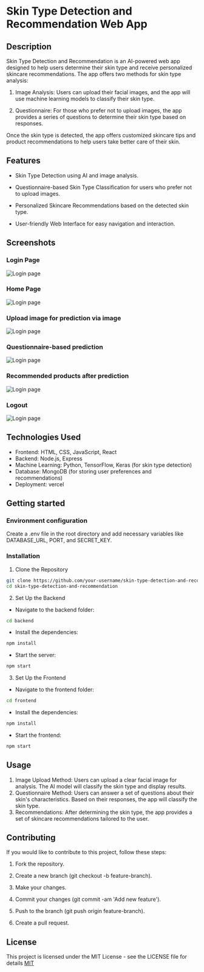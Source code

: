 # Skin Type Detection and Recommendation Web App

## Description
Skin Type Detection and Recommendation is an AI-powered web app designed to help users determine their skin type and receive personalized skincare recommendations. The app offers two methods for skin type analysis:

1. Image Analysis: Users can upload their facial images, and the app will use machine learning models to classify their skin type.

2. Questionnaire: For those who prefer not to upload images, the app provides a series of questions to determine their skin type based on responses.

Once the skin type is detected, the app offers customized skincare tips and product recommendations to help users take better care of their skin.

## Features
- Skin Type Detection using AI and image analysis.

- Questionnaire-based Skin Type Classification for users who prefer not to upload images.

- Personalized Skincare Recommendations based on the detected skin type.

- User-friendly Web Interface for easy navigation and interaction.

## Screenshots
### Login Page 

![Login page](photos-for-readme/ss1.png)

### Home Page 
![Login page](photos-for-readme/ss2.png)

### Upload image for prediction via image
![Login page](photos-for-readme/ss3.png)

### Questionnaire-based prediction
![Login page](photos-for-readme/ss4.png)

### Recommended products after prediction
![Login page](photos-for-readme/ss5.png)

### Logout 
![Login page](photos-for-readme/ss6.png)

## Technologies Used
- Frontend: HTML, CSS, JavaScript, React
- Backend: Node.js, Express
- Machine Learning: Python, TensorFlow, Keras (for skin type detection)
- Database: MongoDB (for storing user preferences and recommendations)
- Deployment: vercel

## Getting started

### Environment configuration
Create a .env file in the root directory and add necessary variables like DATABASE_URL, PORT, and SECRET_KEY.

### Installation
1. Clone the Repository
```bash
git clone https://github.com/your-username/skin-type-detection-and-recommendation.git
cd skin-type-detection-and-recommendation
```

2. Set Up the Backend
- Navigate to the backend folder:
```bash
cd backend
```

- Install the dependencies:
```bash
npm install
```

- Start the server:
```bash
npm start
```

3. Set Up the Frontend
- Navigate to the frontend folder:
```bash
cd frontend
```

- Install the dependencies:
```bash
npm install
```

- Start the frontend:
```bash
npm start
```

## Usage
1. Image Upload Method: Users can upload a clear facial image for analysis. The AI model will classify the skin type and display results.
2. Questionnaire Method: Users can answer a set of questions about their skin's characteristics. Based on their responses, the app will classify the skin type.
3. Recommendations: After determining the skin type, the app provides a set of skincare recommendations tailored to the user.

## Contributing
If you would like to contribute to this project, follow these steps:
1. Fork the repository.
2. Create a new branch (git checkout -b feature-branch).
3. Make your changes.
4. Commit your changes (git commit -am 'Add new feature').

5. Push to the branch (git push origin feature-branch).

6. Create a pull request.

## License
This project is licensed under the MIT License - see the LICENSE file for details
[MIT](LICENSE)
